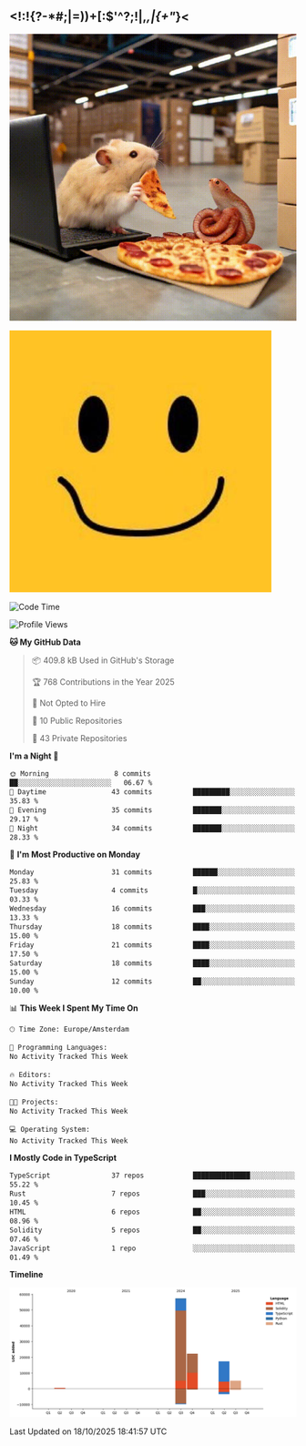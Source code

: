 ## <!:!{?-*#;|=))+[:$'^?;!|,_,|{\+"_}<

![hamster is coding in front of pc at warehouse. and then, squid eats the pizza](/public/image/0.gif)

![form 1](/public/image/1.jpeg)


<!--START_SECTION:waka-->
![Code Time](http://img.shields.io/badge/Code%20Time-279%20hrs%2043%20mins-blue)

![Profile Views](http://img.shields.io/badge/Profile%20Views-4-blue)

**🐱 My GitHub Data** 

> 📦 409.8 kB Used in GitHub's Storage 
 > 
> 🏆 768 Contributions in the Year 2025
 > 
> 🚫 Not Opted to Hire
 > 
> 📜 10 Public Repositories 
 > 
> 🔑 43 Private Repositories 
 > 
**I'm a Night 🦉** 

```text
🌞 Morning                8 commits           ██░░░░░░░░░░░░░░░░░░░░░░░   06.67 % 
🌆 Daytime                43 commits          █████████░░░░░░░░░░░░░░░░   35.83 % 
🌃 Evening                35 commits          ███████░░░░░░░░░░░░░░░░░░   29.17 % 
🌙 Night                  34 commits          ███████░░░░░░░░░░░░░░░░░░   28.33 % 
```
📅 **I'm Most Productive on Monday** 

```text
Monday                   31 commits          ██████░░░░░░░░░░░░░░░░░░░   25.83 % 
Tuesday                  4 commits           █░░░░░░░░░░░░░░░░░░░░░░░░   03.33 % 
Wednesday                16 commits          ███░░░░░░░░░░░░░░░░░░░░░░   13.33 % 
Thursday                 18 commits          ████░░░░░░░░░░░░░░░░░░░░░   15.00 % 
Friday                   21 commits          ████░░░░░░░░░░░░░░░░░░░░░   17.50 % 
Saturday                 18 commits          ████░░░░░░░░░░░░░░░░░░░░░   15.00 % 
Sunday                   12 commits          ██░░░░░░░░░░░░░░░░░░░░░░░   10.00 % 
```


📊 **This Week I Spent My Time On** 

```text
🕑︎ Time Zone: Europe/Amsterdam

💬 Programming Languages: 
No Activity Tracked This Week

🔥 Editors: 
No Activity Tracked This Week

🐱‍💻 Projects: 
No Activity Tracked This Week

💻 Operating System: 
No Activity Tracked This Week
```

**I Mostly Code in TypeScript** 

```text
TypeScript               37 repos            ██████████████░░░░░░░░░░░   55.22 % 
Rust                     7 repos             ███░░░░░░░░░░░░░░░░░░░░░░   10.45 % 
HTML                     6 repos             ██░░░░░░░░░░░░░░░░░░░░░░░   08.96 % 
Solidity                 5 repos             ██░░░░░░░░░░░░░░░░░░░░░░░   07.46 % 
JavaScript               1 repo              ░░░░░░░░░░░░░░░░░░░░░░░░░   01.49 % 
```



**Timeline**

![Lines of Code chart](https://raw.githubusercontent.com/yosui/yosui/master/assets/bar_graph.png)


 Last Updated on 18/10/2025 18:41:57 UTC
<!--END_SECTION:waka-->
